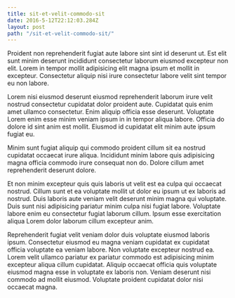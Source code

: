 ```yaml
---
title: sit-et-velit-commodo-sit
date: 2016-5-12T22:12:03.284Z
layout: post
path: "/sit-et-velit-commodo-sit/"
---
```


Proident non reprehenderit fugiat aute labore sint sint id deserunt ut. Est elit sunt minim deserunt incididunt consectetur laborum eiusmod excepteur non elit. Lorem in tempor mollit adipisicing elit magna ipsum et mollit in excepteur. Consectetur aliquip nisi irure consectetur labore velit sint tempor eu non labore.

Lorem nisi eiusmod deserunt eiusmod reprehenderit laborum irure velit nostrud consectetur cupidatat dolor proident aute. Cupidatat quis enim amet ullamco consectetur. Enim aliquip officia esse deserunt. Voluptate Lorem enim esse minim veniam ipsum in in tempor aliqua labore. Officia do dolore id sint anim est mollit. Eiusmod id cupidatat elit minim aute ipsum fugiat eu.

Minim sunt fugiat aliquip qui commodo proident cillum sit ea nostrud cupidatat occaecat irure aliqua. Incididunt minim labore quis adipisicing magna officia commodo irure consequat non do. Dolore cillum amet reprehenderit deserunt dolore.

Et non minim excepteur quis quis laboris ut velit est ea culpa qui occaecat nostrud. Cillum sunt et ea voluptate mollit ut dolor eu ipsum ut ex laboris ad nostrud. Duis laboris aute veniam velit deserunt minim magna qui voluptate. Duis sunt nisi adipisicing pariatur minim culpa nisi fugiat labore. Voluptate labore enim eu consectetur fugiat laborum cillum. Ipsum esse exercitation aliqua Lorem dolor laborum cillum excepteur anim.

Reprehenderit fugiat velit veniam dolor duis voluptate eiusmod laboris ipsum. Consectetur eiusmod eu magna veniam cupidatat ex cupidatat officia voluptate ea veniam labore. Non voluptate excepteur nostrud ea. Lorem velit ullamco pariatur ex pariatur commodo est adipisicing minim excepteur aliqua cillum cupidatat. Aliquip occaecat officia quis voluptate eiusmod magna esse in voluptate ex laboris non. Veniam deserunt nisi commodo ad mollit eiusmod. Voluptate proident cupidatat dolor nisi occaecat magna.
